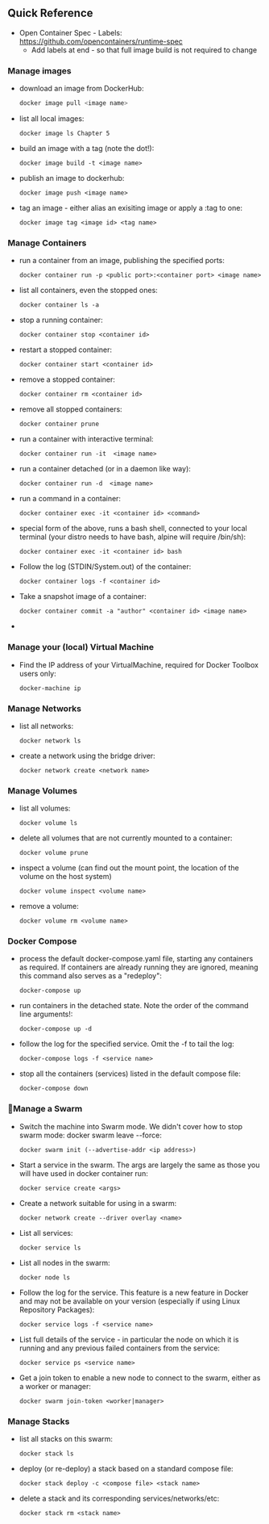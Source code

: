 ## Quick Reference

- Open Container Spec - Labels: <https://github.com/opencontainers/runtime-spec>
  - Add labels at end - so that full image build is not required to change

### Manage images

- download an image from DockerHub: 
    ```bash
    docker image pull <image name>
    ```
- list all local images: 
    ```
    docker image ls Chapter 5
    ```
- build an image with a tag (note the dot!): 
    ```
    docker image build -t <image name>
    ```
- publish an image to dockerhub: 
    ```
    docker image push <image name>
    ```
- tag an image - either alias an exisiting image or apply a :tag to one: 
    ```
    docker image tag <image id> <tag name>
    ```

### Manage Containers 

- run a container from an image, publishing the specified ports: 
    ```
    docker container run -p <public port>:<container port> <image name>
    ```
- list all containers, even the stopped ones: 
    ```
    docker container ls -a
    ```
- stop a running container: 
    ```
    docker container stop <container id>
    ```
- restart a stopped container: 
    ```
    docker container start <container id> 
    ```
- remove a stopped container: 
    ```
    docker container rm <container id> 
    ```
- remove all stopped containers: 
    ```
    docker container prune
    ```
- run a container with interactive terminal: 
    ```
    docker container run -it  <image name> 
    ```
- run a container detached (or in a daemon like way): 
    ```
    docker container run -d  <image name>
    ```
- run a command in a container: 
    ```
    docker container exec -it <container id> <command>
    ```
- special form of the above, runs a bash shell, connected to your local terminal (your distro needs to have bash, alpine will require /bin/sh): 
    ```
    docker container exec -it <container id> bash
    ```
- Follow the log (STDIN/System.out) of the container: 
    ```
    docker container logs -f <container id>
    ```
- Take a snapshot image of a container: 
    ```
    docker container commit -a "author" <container id> <image name>
    ```
- 
### Manage your (local) Virtual Machine

- Find the IP address of your VirtualMachine, required for Docker Toolbox users only: 
    ```
    docker-machine ip
    ```

### Manage Networks

- list all networks: 
    ```
    docker network ls
    ```
- create a network using the bridge driver: 
    ```
    docker network create <network name>
    ```

### Manage Volumes

- list all volumes: 
    ```
    docker volume ls
    ```

- delete all volumes that are not currently mounted to a container: 
    ```
    docker volume prune
    ```
- inspect a volume (can find out the mount point, the location of the volume on the host system) 
    ```
    docker volume inspect <volume name>
    ```
- remove a volume: 
    ```
    docker volume rm <volume name>
    ```

### Docker Compose

- process the default docker-compose.yaml file, starting any containers as required. If containers are already running they are ignored, meaning this command also serves as a "redeploy": 
    ```
    docker-compose up
    ```
- run containers in the detached state. Note the order of the command line arguments!: 
    ```
    docker-compose up -d
    ```
- follow the log for the specified service. Omit the -f to tail the log: 
    ```
    docker-compose logs -f <service name>
    ```
- stop all the containers (services) listed in the default compose file: 
    ```
    docker-compose down
    ```

### Manage a Swarm

- Switch the machine into Swarm mode. We didn't cover how to stop swarm mode: docker swarm leave --force: 
    ```
    docker swarm init (--advertise-addr <ip address>)
    ```
- Start a service in the swarm. The args are largely the same as those you will have used in docker container run: 
    ```
    docker service create <args>
    ```
- Create a network suitable for using in a swarm: 
    ```
    docker network create --driver overlay <name>
    ```
- List all services: 
    ```
    docker service ls
    ``` 
- List all nodes in the swarm: 
    ```
    docker node ls 
    ```
- Follow the log for the service. This feature is a new feature in Docker and may not be available on your version (especially if using Linux Repository Packages): 
    ```
    docker service logs -f <service name>
    ```
- List full details of the service - in particular the node on which it is running and any previous failed containers from the service: 
    ```
    docker service ps <service name>
    ```
- Get a join token to enable a new node to connect to the swarm, either as a worker or manager: 
    ```
    docker swarm join-token <worker|manager>
    ```

### Manage Stacks

- list all stacks on this swarm: 
    ```
    docker stack ls
    ```
- deploy (or re-deploy) a stack based on a standard compose file: 
    ```
    docker stack deploy -c <compose file> <stack name>
    ```
-  delete a stack and its corresponding services/networks/etc: 
    ```
    docker stack rm <stack name>
    ```
